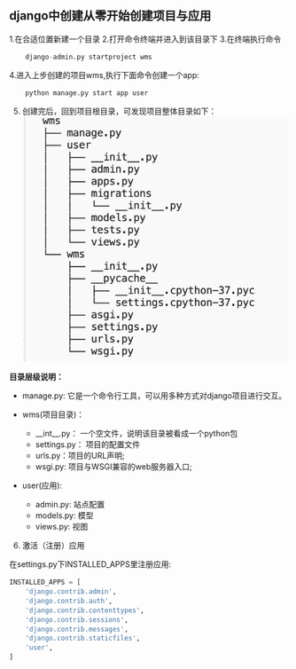 ## django中创建从零开始创建项目与应用
1.在合适位置新建一个目录
2.打开命令终端并进入到该目录下
3.在终端执行命令

```python
    django-admin.py startproject wms
```
4.进入上步创建的项目wms,执行下面命令创建一个app:
```python
    python manage.py start app user
```
5. 创建完后，回到项目根目录，可发现项目整体目录如下：
![](../images/project_overview.png)

**目录层级说明：**
- manage.py: 它是一个命令行工具，可以用多种方式对django项目进行交互。
- wms(项目目录)：
  
  - \_\_int\_\_.py： 一个空文件，说明该目录被看成一个python包
  - settings.py： 项目的配置文件
  - urls.py：项目的URL声明;
  - wsgi.py: 项目与WSGI兼容的web服务器入口;

- user(应用):

    - admin.py: 站点配置
    - models.py: 模型
    - views.py: 视图

6. 激活（注册）应用

在settings.py下INSTALLED_APPS里注册应用:

```python
INSTALLED_APPS = [
    'django.contrib.admin',
    'django.contrib.auth',
    'django.contrib.contenttypes',
    'django.contrib.sessions',
    'django.contrib.messages',
    'django.contrib.staticfiles',
    'user',
]
```
